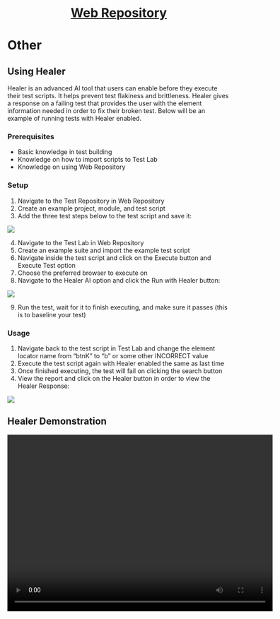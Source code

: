 <h1 style="text-align: center; text-decoration:underline; font-weight: bold;">Web Repository</h1>

# Other
## Using Healer <!-- {docsify-ignore} --> 
Healer is an advanced AI tool that users can enable before they execute their test scripts. It helps prevent test flakiness and brittleness. Healer gives a response on a failing test that provides the user with the element information needed in order to fix their broken test. Below will be an example of running tests with Healer enabled.
### Prerequisites
- Basic knowledge in test building
- Knowledge on how to import scripts to Test Lab
- Knowledge on using Web Repository
### Setup
1. Navigate to the Test Repository in Web Repository
2. Create an example project, module, and test script
3. Add the three test steps below to the test script and save it:

<img src="https://dmdug58z0ycm2.cloudfront.net/production/pub-site/images/_webimages/Aspose.Words.404e87e9-6ed7-4fc7-ac81-b7d471d1c9f8.109.png">

4. Navigate to the Test Lab in Web Repository
5. Create an example suite and import the example test script
6. Navigate inside the test script and click on the Execute button and Execute Test option
7. Choose the preferred browser to execute on
8. Navigate to the Healer AI option and click the Run with Healer button:

<img src="https://dmdug58z0ycm2.cloudfront.net/production/pub-site/images/_webimages/Aspose.Words.404e87e9-6ed7-4fc7-ac81-b7d471d1c9f8.110.png">

9. Run the test, wait for it to finish executing, and make sure it passes (this is to baseline your test)

### Usage
1. Navigate back to the test script in Test Lab and change the element locator name from “btnK” to “b” or some other INCORRECT value
1. Execute the test script again with Healer enabled the same as last time
1. Once finished executing, the test will fail on clicking the search button
1. View the report and click on the Healer button in order to view the Healer Response:

<img src="https://dmdug58z0ycm2.cloudfront.net/production/pub-site/images/_webimages/Aspose.Words.404e87e9-6ed7-4fc7-ac81-b7d471d1c9f8.111.png">

## Healer Demonstration

<video width="600px" height="400px" controls>
  <source src="https://dmdug58z0ycm2.cloudfront.net/production/pub-site/Web/Clip20-Healer.mp4" type="video/mp4">
</video>

